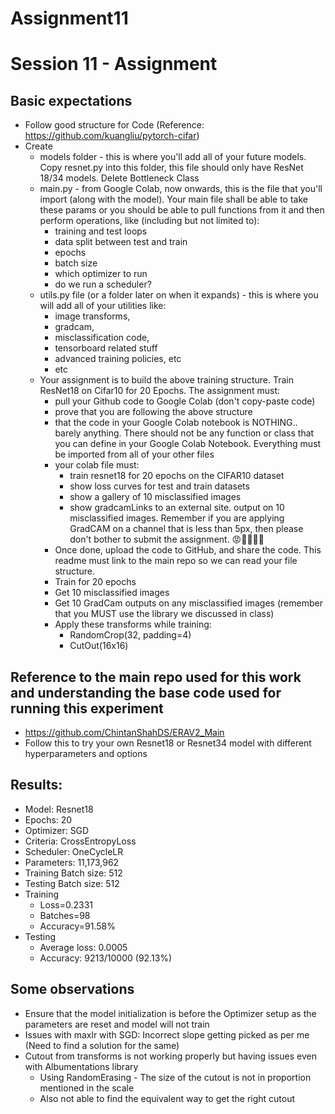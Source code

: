 # Assignment11
# Session 11 - Assignment

## Basic expectations
- Follow good structure for Code (Reference: https://github.com/kuangliu/pytorch-cifar)
- Create
  - models folder - this is where you'll add all of your future models. Copy resnet.py into this folder, this file should only have ResNet 18/34 models. Delete Bottleneck Class
  - main.py - from Google Colab, now onwards, this is the file that you'll import (along with the model). Your main file shall be able to take these params or you should be able to pull functions from it and then perform operations, like (including but not limited to):
    - training and test loops
    - data split between test and train
    - epochs
    - batch size
    - which optimizer to run
    - do we run a scheduler?
  - utils.py file (or a folder later on when it expands) - this is where you will add all of your utilities like:
    - image transforms,
    - gradcam,
    - misclassification code,
    - tensorboard related stuff
    - advanced training policies, etc
    - etc
  - Your assignment is to build the above training structure. Train ResNet18 on Cifar10 for 20 Epochs. The assignment must:
    - pull your Github code to Google Colab (don't copy-paste code)
    - prove that you are following the above structure
    - that the code in your Google Colab notebook is NOTHING.. barely anything. There should not be any function or class that you can define in your Google Colab Notebook. Everything must be imported from all of your other files
    - your colab file must:
      - train resnet18 for 20 epochs on the CIFAR10 dataset
      - show loss curves for test and train datasets
      - show a gallery of 10 misclassified images
      - show gradcamLinks to an external site. output on 10 misclassified images. Remember if you are applying GradCAM on a channel that is less than 5px, then please don't bother to submit the assignment. 😡🤬🤬🤬🤬
    - Once done, upload the code to GitHub, and share the code. This readme must link to the main repo so we can read your file structure.
    - Train for 20 epochs
    - Get 10 misclassified images
    - Get 10 GradCam outputs on any misclassified images (remember that you MUST use the library we discussed in class)
    - Apply these transforms while training:
      - RandomCrop(32, padding=4)
      - CutOut(16x16)

## Reference to the main repo used for this work and understanding the base code used for running this experiment
- https://github.com/ChintanShahDS/ERAV2_Main
- Follow this to try your own Resnet18 or Resnet34 model with different hyperparameters and options

## Results:
- Model: Resnet18
- Epochs: 20
- Optimizer: SGD
- Criteria: CrossEntropyLoss
- Scheduler: OneCycleLR
- Parameters: 11,173,962
- Training Batch size: 512
- Testing Batch size: 512
- Training
  - Loss=0.2331
  - Batches=98
  - Accuracy=91.58%
- Testing
  - Average loss: 0.0005
  - Accuracy: 9213/10000 (92.13%)

## Some observations
- Ensure that the model initialization is before the Optimizer setup as the parameters are reset and model will not train
- Issues with maxlr with SGD: Incorrect slope getting picked as per me (Need to find a solution for the same)
- Cutout from transforms is not working properly but having issues even with Albumentations library
  - Using RandomErasing - The size of the cutout is not in proportion mentioned in the scale
  - Also not able to find the equivalent way to get the right cutout
